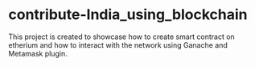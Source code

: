 # contribute-India_using_blockchain
This project is created to showcase how to create smart contract on etherium and how to interact with the network using Ganache and Metamask plugin.
